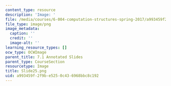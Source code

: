 ```yaml
---
content_type: resource
description: 'Image: '
file: /media/courses/6-004-computation-structures-spring-2017/a993459f2f9be5250c436968bbc8c192_Slide25.png
file_type: image/png
image_metadata:
  caption: ''
  credit: ''
  image-alt: ''
learning_resource_types: []
ocw_type: OCWImage
parent_title: 7.1 Annotated Slides
parent_type: CourseSection
resourcetype: Image
title: Slide25.png
uid: a993459f-2f9b-e525-0c43-6968bbc8c192
---
```

